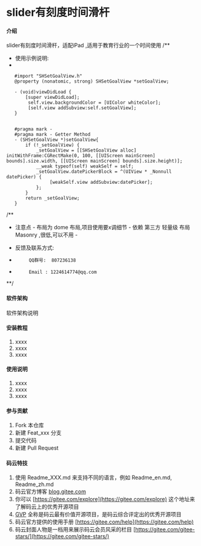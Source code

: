 # slider有刻度时间滑杆

#### 介绍
slider有刻度时间滑杆，适配iPad ,适用于教育行业的一个时间使用
/**
* 使用示例说明:
*

       #import "SHSetGoalView.h"
       @property (nonatomic, strong) SHSetGoalView *setGoalView;

       - (void)viewDidLoad {
           [super viewDidLoad];
            self.view.backgroundColor = [UIColor whiteColor];
            [self.view addSubview:self.setGoalView];
       }
 
 
       #pragma mark -
       #pragma mark - Getter Method
       - (SHSetGoalView *)setGoalView{
           if (!_setGoalView) {
               _setGoalView = [[SHSetGoalView alloc] initWithFrame:CGRectMake(0, 100, [[UIScreen mainScreen] bounds].size.width, [[UIScreen mainScreen] bounds].size.height)];
               __weak typeof(self) weakSelf = self;
               _setGoalView.datePickerBlock = ^(UIView * _Nonnull datePicker) {
                    [weakSelf.view addSubview:datePicker];
               };
           }
           return _setGoalView;
       }

    
/**
* 注意点 - 布局为 dome 布局,项目使用要x调细节
        - 依赖 第三方 轻量级 布局 Masonry ,很低,可以不用
        -

* 反馈及联系方式:
*          QQ群号:  807236138
*          Email : 1224614774@qq.com

**/

#### 软件架构
软件架构说明


#### 安装教程

1.  xxxx
2.  xxxx
3.  xxxx

#### 使用说明

1.  xxxx
2.  xxxx
3.  xxxx

#### 参与贡献

1.  Fork 本仓库
2.  新建 Feat_xxx 分支
3.  提交代码
4.  新建 Pull Request


#### 码云特技

1.  使用 Readme\_XXX.md 来支持不同的语言，例如 Readme\_en.md, Readme\_zh.md
2.  码云官方博客 [blog.gitee.com](https://blog.gitee.com)
3.  你可以 [https://gitee.com/explore](https://gitee.com/explore) 这个地址来了解码云上的优秀开源项目
4.  [GVP](https://gitee.com/gvp) 全称是码云最有价值开源项目，是码云综合评定出的优秀开源项目
5.  码云官方提供的使用手册 [https://gitee.com/help](https://gitee.com/help)
6.  码云封面人物是一档用来展示码云会员风采的栏目 [https://gitee.com/gitee-stars/](https://gitee.com/gitee-stars/)
